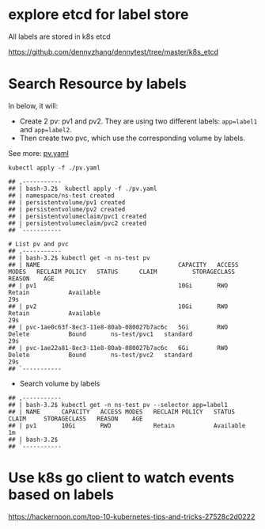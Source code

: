 # explore etcd for label store

All labels are stored in k8s etcd

https://github.com/dennyzhang/dennytest/tree/master/k8s_etcd

# Search Resource by labels
In below, it will:
- Create 2 pv: pv1 and pv2. They are using two different labels: `app=label1` and `app=label2`.
- Then create two pvc, which use the corresponding volume by labels.

See more: [pv.yaml](https://github.com/dennyzhang/dennytest/blob/master/kubernetes/k8s_label/pv.yaml#L49-L51)

```
kubectl apply -f ./pv.yaml

## ,-----------
## | bash-3.2$  kubectl apply -f ./pv.yaml
## | namespace/ns-test created
## | persistentvolume/pv1 created
## | persistentvolume/pv2 created
## | persistentvolumeclaim/pvc1 created
## | persistentvolumeclaim/pvc2 created
## `-----------

# List pv and pvc
## ,-----------
## | bash-3.2$ kubectl get -n ns-test pv
## | NAME                                       CAPACITY   ACCESS MODES   RECLAIM POLICY   STATUS      CLAIM          STORAGECLASS   REASON    AGE
## | pv1                                        10Gi       RWO            Retain           Available                                           29s
## | pv2                                        10Gi       RWO            Retain           Available                                           29s
## | pvc-1ae0c63f-8ec3-11e8-80ab-080027b7ac6c   5Gi        RWO            Delete           Bound       ns-test/pvc1   standard                 29s
## | pvc-1ae22a81-8ec3-11e8-80ab-080027b7ac6c   6Gi        RWO            Delete           Bound       ns-test/pvc2   standard                 29s
## `-----------
```

- Search volume by labels

```
## ,-----------
## | bash-3.2$ kubectl get -n ns-test pv --selector app=label1
## | NAME      CAPACITY   ACCESS MODES   RECLAIM POLICY   STATUS      CLAIM     STORAGECLASS   REASON    AGE
## | pv1       10Gi       RWO            Retain           Available                                      1m
## | bash-3.2$ 
## `-----------
```

# Use k8s go client to watch events based on labels

https://hackernoon.com/top-10-kubernetes-tips-and-tricks-27528c2d0222

